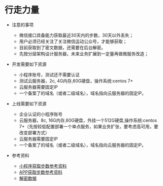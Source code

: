 #  行走力量

* 注意的事项
  * 微信接口具备能力获取最近30天内的步数，30天以外丢失；
  * 用户必须已经关注了关注微信运动公众号，才能够获取；
  * 目前获取到了密文数据，还需要在后台解密。
  * 先按分层架构设计服务器，未来业务扩展到一定量再做微服务改造；

* 开发需要如下资源
	* 小程序账号，测试还不需要认证
	* 测试云服务器，2c, 4G内存,60G硬盘，操作系统:centos 7+
	* 云服务器需要固定IP
	* 一个备案了的域名（或者二级域名），域名指向云服务器的固定IP。

* 上线需要如下资源
	* 企业认证的小程序账号
	* 云服务器，8c, 16G内存,60G硬盘，外挂一个512G硬盘,操作系统:centos 7+（先按较低配置部署一个单点服务，如果业务扩张，要考虑高可用，要改变部署方式）
	* 云服务器需要固定IP
	* 一个备案了的域名（或者二级域名），域名指向云服务器的固定IP。

* 参考资料
  * [小程序获取步数参考资料](https://developers.weixin.qq.com/miniprogram/dev/api/open-api/werun/wx.getWeRunData.html)
  * [APP获取步数参考资料](https://uniapp.dcloud.io/api/other/sport)
  * [解密数据](https://developers.weixin.qq.com/miniprogram/dev/framework/open-ability/signature.html#method-cloud)